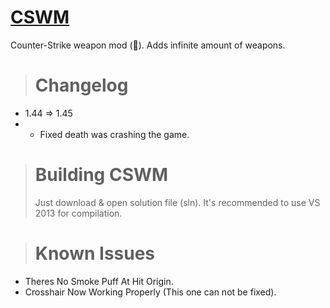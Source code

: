 # [CSWM](https://forums.alliedmods.net/showthread.php?t=308229)

Counter-Strike weapon mod (:gun:). Adds infinite amount of weapons.

># Changelog

- 1.44 => 1.45
- - Fixed death was crashing the game.

># Building CSWM
>Just download & open solution file (sln). It's recommended to use VS 2013 for compilation.


># Known Issues
- Theres No Smoke Puff At Hit Origin.
- Crosshair Now Working Properly (This one can not be fixed).
